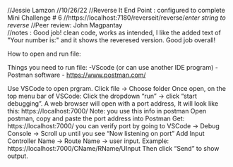 //Jessie Lamzon
//10/26/22
//Reverse It End Point :  configured to complete Mini Challenge # 6
//https://localhost:7180/reverseit/reverse/*enter string to reverse*
//Peer review: John Magpantay                      
//notes : Good job! clean code, works as intended, I like the added text of "Your number is:" and it shows the reveresed version. Good job overall! 

How to open and run file:

Things you need to run file:
-VScode (or can use another IDE program)
-Postman software - https://www.postman.com/

Use VSCode to open prgram. Click file -> Choose folder
Once open, on the top menu bar of VSCode: Click the dropdown “run” -> click “start debugging”.
A web browser will open with a port address, It will look like this: https://localhost:7000/
Note: you use this info in postman
Open postman, copy and paste the port address into Postman Get:  https://localhost:7000/
you can verify port by going to VSCode -> Debug Console -> Scroll up until you see “Now listening on port”
Add Input Controller Name -> Route Name -> user input.  Example: https://localhost:7000/CName/RName/UInput
Then click “Send” to show output.